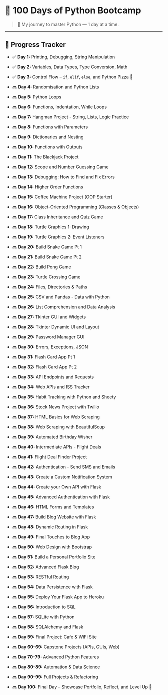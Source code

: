 # 🐍 100 Days of Python Bootcamp

> 🚀 My journey to master Python — 1 day at a time.

---

## 📅 Progress Tracker

- ✅ **Day 1:** Printing, Debugging, String Manipulation
- ✅ **Day 2:** Variables, Data Types, Type Conversion, Math
- ✅ **Day 3:** Control Flow – `if`, `elif`, `else`, and Python Pizza 🍕

- 🔜 **Day 4:** Randomisation and Python Lists  
- 🔜 **Day 5:** Python Loops  
- 🔜 **Day 6:** Functions, Indentation, While Loops  
- 🔜 **Day 7:** Hangman Project - String, Lists, Logic Practice  
- 🔜 **Day 8:** Functions with Parameters  
- 🔜 **Day 9:** Dictionaries and Nesting  
- 🔜 **Day 10:** Functions with Outputs  

- 🔜 **Day 11:** The Blackjack Project  
- 🔜 **Day 12:** Scope and Number Guessing Game  
- 🔜 **Day 13:** Debugging: How to Find and Fix Errors  
- 🔜 **Day 14:** Higher Order Functions  
- 🔜 **Day 15:** Coffee Machine Project (OOP Starter)  
- 🔜 **Day 16:** Object-Oriented Programming (Classes & Objects)  
- 🔜 **Day 17:** Class Inheritance and Quiz Game  
- 🔜 **Day 18:** Turtle Graphics 1: Drawing  
- 🔜 **Day 19:** Turtle Graphics 2: Event Listeners  

- 🔜 **Day 20:** Build Snake Game Pt 1  
- 🔜 **Day 21:** Build Snake Game Pt 2  
- 🔜 **Day 22:** Build Pong Game  
- 🔜 **Day 23:** Turtle Crossing Game  
- 🔜 **Day 24:** Files, Directories & Paths  
- 🔜 **Day 25:** CSV and Pandas - Data with Python  
- 🔜 **Day 26:** List Comprehension and Data Analysis  
- 🔜 **Day 27:** Tkinter GUI and Widgets  
- 🔜 **Day 28:** Tkinter Dynamic UI and Layout  
- 🔜 **Day 29:** Password Manager GUI  

- 🔜 **Day 30:** Errors, Exceptions, JSON  
- 🔜 **Day 31:** Flash Card App Pt 1  
- 🔜 **Day 32:** Flash Card App Pt 2  
- 🔜 **Day 33:** API Endpoints and Requests  
- 🔜 **Day 34:** Web APIs and ISS Tracker  
- 🔜 **Day 35:** Habit Tracking with Python and Sheety  
- 🔜 **Day 36:** Stock News Project with Twilio  
- 🔜 **Day 37:** HTML Basics for Web Scraping  
- 🔜 **Day 38:** Web Scraping with BeautifulSoup  
- 🔜 **Day 39:** Automated Birthday Wisher  

- 🔜 **Day 40:** Intermediate APIs - Flight Deals  
- 🔜 **Day 41:** Flight Deal Finder Project  
- 🔜 **Day 42:** Authentication - Send SMS and Emails  
- 🔜 **Day 43:** Create a Custom Notification System  
- 🔜 **Day 44:** Create your Own API with Flask  
- 🔜 **Day 45:** Advanced Authentication with Flask  
- 🔜 **Day 46:** HTML Forms and Templates  
- 🔜 **Day 47:** Build Blog Website with Flask  
- 🔜 **Day 48:** Dynamic Routing in Flask  
- 🔜 **Day 49:** Final Touches to Blog App  

- 🔜 **Day 50:** Web Design with Bootstrap  
- 🔜 **Day 51:** Build a Personal Portfolio Site  
- 🔜 **Day 52:** Advanced Flask Blog  
- 🔜 **Day 53:** RESTful Routing  
- 🔜 **Day 54:** Data Persistence with Flask  
- 🔜 **Day 55:** Deploy Your Flask App to Heroku  
- 🔜 **Day 56:** Introduction to SQL  
- 🔜 **Day 57:** SQLite with Python  
- 🔜 **Day 58:** SQLAlchemy and Flask  
- 🔜 **Day 59:** Final Project: Cafe & WiFi Site  

- 🔜 **Day 60–69:** Capstone Projects (APIs, GUIs, Web)  
- 🔜 **Day 70–79:** Advanced Python Features  
- 🔜 **Day 80–89:** Automation & Data Science  
- 🔜 **Day 90–99:** Full Projects & Refactoring  
- 🔜 **Day 100:** Final Day – Showcase Portfolio, Reflect, and Level Up 🚀
